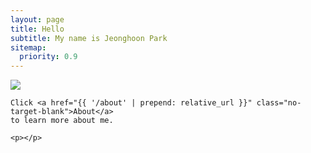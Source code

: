 ```yaml
---
layout: page
title: Hello
subtitle: My name is Jeonghoon Park
sitemap:
  priority: 0.9
---
```


<img src="{{ '/assets/img/profile1.jpg' | prepend: relative_url }}" id="main-img">

<div id="describe-text">
	<p></p>

	Click <a href="{{ '/about' | prepend: relative_url }}" class="no-target-blank">About</a> 
	to learn more about me.

	<p></p>
</div>